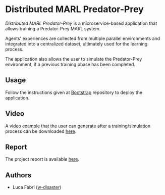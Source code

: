 # Distributed MARL Predator-Prey

*Distributed MARL Predator-Prey* is a microservice-based application that allows training a Predator-Prey MARL system.

Agents' experiences are collected from multiple parallel environments and integrated into a centralized dataset, ultimately used for the learning process.

The application also allows the user to simulate the Predator-Prey environment, if a previous training phase has been completed.

## Usage

Follow the instructions given at [Bootstrap](https://github.com/DistributedMARLPredatorPrey/bootstrap) repository to deploy the application.

## Video

A video example that the user can generate after a training/simulation process can be downloaded [here](https://github.com/DistributedMARLPredatorPrey/.github/blob/main/profile/predator-prey-env-0-train.mp4).

## Report

The project report is available [here](https://github.com/DistributedMARLPredatorPrey/bootstrap/blob/main/docs/report.pdf).

## Authors

- Luca Fabri ([w-disaster](https://github.com/w-disaster))
